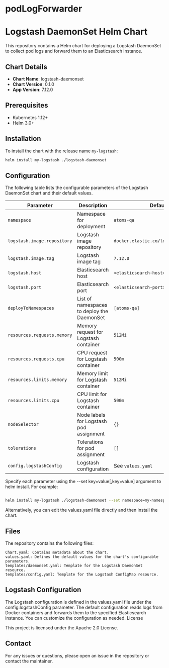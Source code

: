 # podLogForwarder

# Logstash DaemonSet Helm Chart

This repository contains a Helm chart for deploying a Logstash DaemonSet to collect pod logs and forward them to an Elasticsearch instance.

## Chart Details

- **Chart Name**: logstash-daemonset
- **Chart Version**: 0.1.0
- **App Version**: 7.12.0

## Prerequisites

- Kubernetes 1.12+
- Helm 3.0+

## Installation

To install the chart with the release name `my-logstash`:

```sh
helm install my-logstash ./logstash-daemonset
```
## Configuration

The following table lists the configurable parameters of the Logstash DaemonSet chart and their default values.

| Parameter                    | Description                                | Default                               |
|------------------------------|--------------------------------------------|---------------------------------------|
| `namespace`                  | Namespace for deployment                   | `atoms-qa`                            |
| `logstash.image.repository`  | Logstash image repository                  | `docker.elastic.co/logstash/logstash` |
| `logstash.image.tag`         | Logstash image tag                         | `7.12.0`                              |
| `logstash.host`              | Elasticsearch host                         | `<elasticsearch-host>`                |
| `logstash.port`              | Elasticsearch port                         | `<elasticsearch-port>`                |
| `deployToNamespaces`         | List of namespaces to deploy the DaemonSet | `[atoms-qa]`                          |
| `resources.requests.memory`  | Memory request for Logstash container      | `512Mi`                               |
| `resources.requests.cpu`     | CPU request for Logstash container         | `500m`                                |
| `resources.limits.memory`    | Memory limit for Logstash container        | `512Mi`                               |
| `resources.limits.cpu`       | CPU limit for Logstash container           | `500m`                                |
| `nodeSelector`               | Node labels for Logstash pod assignment    | `{}`                                  |
| `tolerations`                | Tolerations for pod assignment             | `[]`                                  |
| `config.logstashConfig`      | Logstash configuration                     | See `values.yaml`                     |


Specify each parameter using the --set key=value[,key=value] argument to helm install. For example:

```sh

helm install my-logstash ./logstash-daemonset --set namespace=my-namespace
```

Alternatively, you can edit the values.yaml file directly and then install the chart.
## Files
The repository contains the following files:

    Chart.yaml: Contains metadata about the chart.
    values.yaml: Defines the default values for the chart's configurable parameters.
    templates/daemonset.yaml: Template for the Logstash DaemonSet resource.
    templates/config.yaml: Template for the Logstash ConfigMap resource.

## Logstash Configuration

The Logstash configuration is defined in the values.yaml file under the config.logstashConfig parameter. The default configuration reads logs from Docker containers and forwards them to the specified Elasticsearch instance. You can customize the configuration as needed.
License

This project is licensed under the Apache 2.0 License.
## Contact

For any issues or questions, please open an issue in the repository or contact the maintainer.
